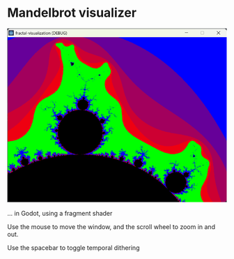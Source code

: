 # Mandelbrot visualizer

![A rendering of the mandelbrot set](sample.png)

... in Godot, using a fragment shader

Use the mouse to move the window, and the scroll wheel to zoom in and out.

Use the spacebar to toggle temporal dithering
